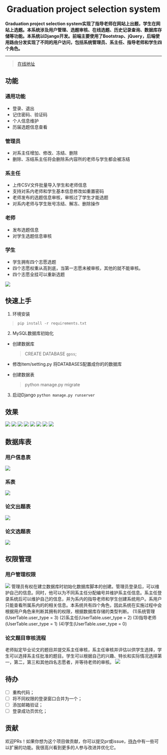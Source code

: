 <div align="center">
<h1>Graduation project selection system</h1>
</div>
<strong>Graduation project selection system实现了指导老师在网站上出题，学生在网站上选题。本系统涉及用户管理、选题审核、在线选题、历史记录查询、数据库存储等功能。本系统以Django开发。前端主要使用了Bootstrap、jQuery，后端使用路由分发实现了不同的用户访问，包括系统管理员、系主任、指导老师和学生四个角色。</strong>
<hr>

> [在线地址](http://gpss.mileschen.cn/)

## 功能
### 通用功能
- 登录、退出
- 记住密码、验证码
- 个人信息维护
- 历届选题信息查看
### 管理员
- 对系主任增加、修改、冻结、删除
- 删除、冻结系主任将会删除系内容所的老师与学生都会被冻结
### 系主任
- 上传CSV文件批量导入学生和老师信息
- 支持对系内老师和学生基本信息修改如重置密码
- 老师发布的选题信息审核，审核过了学生才能选题
- 对系内老师与学生账号冻结、解冻、删除操作
### 老师
- 发布选题信息
- 对学生选题信息审核

### 学生
- 学生拥有四个志愿选题
- 四个志愿权重从高到底，当第一志愿未被审核，其他的就不能审核。
- 四个志愿全挂可以重新选题

![](img/20230619162355.png)

## 快速上手
1. 环境安装
> `pip install -r requirements.txt`
2. MySQL数据库初始化
- 创建数据库
	
	> CREATE DATABASE `gpss`;
- 修改item/setting.py 将DATABASES配置成你的的数据库 
- 创建数据表
	
	> python manage.py migrate
3. 启动Django
`python manage.py runserver`

## 效果

![](img/20230620133233.png)
![](img/20230620133417.png)
![](img/20230620133713.png)
![](img/20230620133915.png)
![](img/20230620134010.png)
![](img/20230620134143.png)
![](img/20230620134216.png)
![](img/20230620134340.png)

## 数据库表
### 用户信息表
![](img/20230620131028.png)
### 系表
![](img/20230620131059.png)
### 论文出题表
![](img/20230620131156.png)
### 论文选题表
![](img/20230620131235.png)
## 权限管理
### 用户管理权限
![](img/20230619162856.png)
管理员有权在建立数据库时初始化数据库脚本的创建。管理员登录后，可以维护自己的信息。同时，他可以为不同系主任分配编号并维护系主任信息。系主任登录系统后可以维护自己的信息，并为系内的指导老师和学生创建系统用户。系用户只能查看所属系内的的相关信息。本系统共有四个角色，因此系统在实施过程中会根据用户角色来判断其拥有的权限，根据数据库存储的类型判断。
(1)系统管理(UserTable.user_type = 3)
(2)系主任(UserTable.user_type = 2)
(3)指导老师(UserTable.user_type = 1)
(4)学生(UserTable.user_type = 0)

### 论文题目审核流程
老师拟定毕业论文的题目并提交系主任审核，系主任审核并评估以供学生选择，学生可以选择系主任批准的题目。学生可以根据自己的兴趣、特长和实际情况选择第一，第二，第三和其他四名志愿者，并等待老师的审核。
![](img/20230619162928.png)



## 待办
- [ ] 重构代码；
- [ ] 将不同权限的登录窗口合并为一个；
- [ ] 添加邮箱验证；
- [ ] 登录成功页优化；

## 贡献
欢迎PRs！如果你想为这个项目做贡献，你可以提交pr或issue，[待办](#待办)中有一些可以扩展的功能。我很高兴看到更多的人参与改进并优化它。
